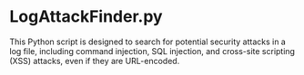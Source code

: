 # LogAttackFinder.py
This Python script is designed to search for potential security attacks in a log file, including command injection, SQL injection, and cross-site scripting (XSS) attacks, even if they are URL-encoded.
